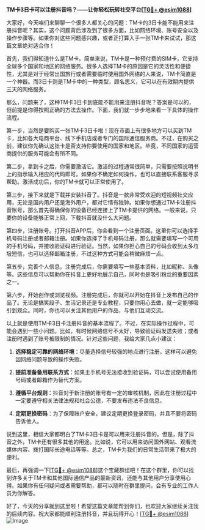 **TM卡3日卡可以注册抖音吗？——让你轻松玩转社交平台[[TG💪+ @esim1088](https://t.me/s/esim1088)]**

大家好，今天咱们来聊聊一个很多人都关心的问题：TM卡的3日卡能不能用来注册抖音呢？其实，这个问题背后涉及到了很多方面，比如网络环境、账号安全以及操作步骤等。如果你对这些问题感兴趣，或者正打算入手一张TM卡来试试，那这篇文章绝对适合你！

首先，我们得知道什么是TM卡。简单来说，TM卡是一种预付费的SIM卡，它支持全球多个国家和地区的网络服务。很多人选择TM卡的原因是它的灵活性和便捷性，尤其是对于经常出国旅行或者需要临时使用国外网络的人来说，TM卡简直是一个神器。而3日卡则是TM卡中的一种类型，顾名思义，它可以在有效期内提供三天的网络服务。

那么，问题来了，这种TM卡3日卡到底能不能用来注册抖音呢？答案是可以的，但前提是你得按照正确的方法去操作。下面，我们就一步步地来看一下具体的操作流程。

第一步，当然是要购买一张TM卡3日卡啦！现在市面上有很多地方可以买到TM卡，比如各大电商平台、线下手机店或者专门的国际通信服务商。不过，在购买之前，建议你先确认这张卡是否支持你要使用的国家和地区。毕竟，不同国家的运营商提供的服务可能会有所不同。

第二步，拿到卡之后，你需要激活它。激活的过程通常很简单，只需要按照说明书上的指示输入相应的代码即可。如果你不确定如何操作，也可以直接联系客服寻求帮助。激活成功后，你的TM卡就可以正常使用了。

第三步，接下来就是下载并安装抖音了。抖音是一款非常受欢迎的短视频社交应用，无论是国内用户还是海外用户，都对它情有独钟。如果你想通过TM卡注册抖音账号，那么首先得确保你的设备已经连接上了TM卡提供的网络。一般来说，只要你的设备能够正常上网，下载抖音就没什么大问题。

第四步，注册账号。打开抖音APP后，你会看到一个注册页面。这里你可以选择手机号码注册或者邮箱注册。如果你选择了手机号码注册，那么就需要填写一个可用的手机号码，并接收验证码进行验证。当然，如果你担心自己的号码会收到太多垃圾短信，也可以选择邮箱注册，不过这种方式可能会稍微麻烦一点。

第五步，完善个人信息。注册完成后，你需要填写一些基本资料，比如昵称、头像等。这些信息可以帮助你在抖音上更好地展示自己，同时也是吸引粉丝的重要因素之一。

第六步，开始创作或浏览视频。注册完成后，你就可以开始在抖音上发布自己的作品了。无论是搞笑段子、生活记录还是专业教程，只要你用心去做，就一定能够吸引到观众。同时，你也可以关注其他用户的作品，与他们互动交流。

以上就是使用TM卡3日卡注册抖音的基本流程了。不过，在实际操作过程中，可能会遇到一些小问题。比如，有时候网络信号不太好，导致验证码发送失败；或者注册时遇到了账号被限制的情况。针对这些问题，我给大家几点小建议：

1. **选择稳定可靠的网络环境**：尽量选择信号较强的地点进行注册，这样可以避免因网络问题导致的操作失败。
   
2. **提前准备备用联系方式**：如果主手机号无法接收到验证码，可以尝试使用备用号码或者邮箱作为替代方案。

3. **遵循平台规则**：抖音对于新注册的账号有一定的审核机制，因此在注册过程中一定要遵守相关法律法规和社会公德，不要发布违法不良信息。

4. **定期更换密码**：为了保障账户安全，建议定期更换登录密码，并且不要将密码告诉他人。

说到这里，相信大家都明白了TM卡3日卡是可以用来注册抖音的。但是，除了抖音之外，TM卡还有很多其他的用途。比如说，它可以用来访问国外网站、观看流媒体内容、拨打国际长途电话等等。总之，TM卡为我们的日常生活带来了极大的便利。

最后，再强调一下[[TG💪+ @esim1088](https://t.me/s/esim1088)]这个宝藏群组吧！在这个群里，你可以找到许多关于TM卡和其他国际通信产品的最新资讯，还能与其他用户分享使用心得。如果你有任何疑问或者需要帮助，都可以随时在群里提问，会有专业的工作人员为你解答。

好了，今天的分享就到这里啦！希望这篇文章能帮到你们，也欢迎大家继续关注我的后续内容。祝大家都能顺利注册抖音，并且玩得开心！[[TG💪+ @esim1088](https://t.me/s/esim1088)] ![Image](https://i.postimg.cc/4NQfJmqS/Snipaste-2025-05-13-00-14-12.png)